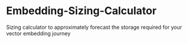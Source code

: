 # Embedding-Sizing-Calculator
Sizing calculator to approximately forecast the storage required for your vector embedding journey
